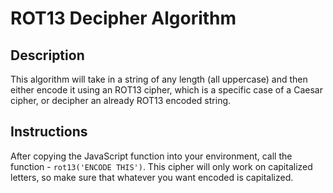 # ROT13 Decipher Algorithm
## Description
This algorithm will take in a string of any length (all uppercase) and then either encode it using an ROT13 cipher, which is a specific case of a Caesar cipher, or decipher an already ROT13 encoded string.

## Instructions
After copying the JavaScript function into your environment, call the function - `rot13('ENCODE THIS')`.  This cipher will only work on capitalized letters, so make sure that whatever you want encoded is capitalized.